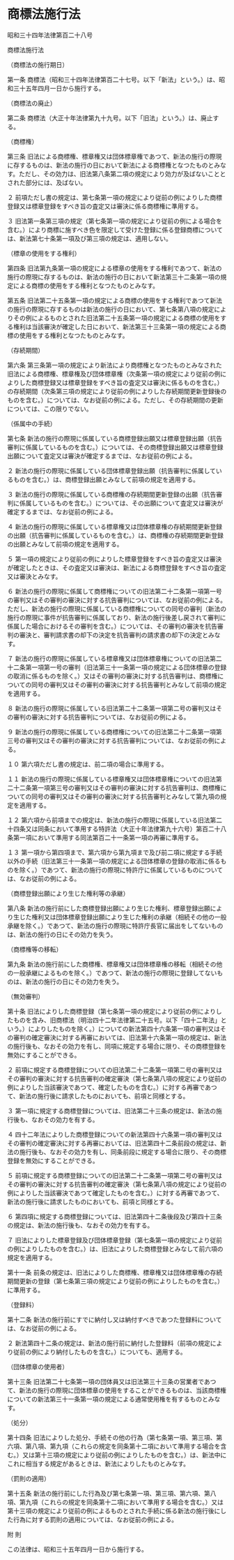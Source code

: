 # 商標法施行法

昭和三十四年法律第百二十八号

商標法施行法

（商標法の施行期日）

第一条 商標法（昭和三十四年法律第百二十七号。以下「新法」という。）は、昭和三十五年四月一日から施行する。

（商標法の廃止）

第二条 商標法（大正十年法律第九十九号。以下「旧法」という。）は、廃止する。

（商標権）

第三条 旧法による商標権、標章権又は団体標章権であつて、新法の施行の際現に存するものは、新法の施行の日において新法による商標権となつたものとみなす。ただし、その効力は、旧法第八条第二項の規定により効力が及ばないこととされた部分には、及ばない。

２ 前項ただし書の規定は、第七条第一項の規定により従前の例によりした商標登録又は標章登録をすべき旨の査定又は審決に係る商標権に準用する。

３ 旧法第一条第三項の規定（第七条第一項の規定により従前の例による場合を含む。）により商標に施すべき色を限定して受けた登録に係る登録商標については、新法第七十条第一項及び第三項の規定は、適用しない。

（標章の使用をする権利）

第四条 旧法第九条第一項の規定による標章の使用をする権利であつて、新法の施行の際現に存するものは、新法の施行の日において新法第三十二条第一項の規定による商標の使用をする権利となつたものとみなす。

第五条 旧法第二十五条第一項の規定による商標の使用をする権利であつて新法の施行の際現に存するものは新法の施行の日において、第七条第八項の規定によりその例によるものとされた旧法第二十五条第一項の規定による商標の使用をする権利は当該審決が確定した日において、新法第三十三条第一項の規定による商標の使用をする権利となつたものとみなす。

（存続期間）

第六条 第三条第一項の規定により新法により商標権となつたものとみなされた旧法による商標権、標章権及び団体標章権（次条第一項の規定により従前の例によりした商標登録又は標章登録をすべき旨の査定又は審決に係るものを含む。）の存続期間（次条第三項の規定により従前の例によりした存続期間更新登録後のものを含む。）については、なお従前の例による。ただし、その存続期間の更新については、この限りでない。

（係属中の手続）

第七条 新法の施行の際現に係属している商標登録出願又は標章登録出願（抗告審判に係属しているものを含む。）については、その商標登録出願又は標章登録出願について査定又は審決が確定するまでは、なお従前の例による。

２ 新法の施行の際現に係属している団体標章登録出願（抗告審判に係属しているものを含む。）は、商標登録出願とみなして前項の規定を適用する。

３ 新法の施行の際現に係属している商標権の存続期間更新登録の出願（抗告審判に係属しているものを含む。）については、その出願について査定又は審決が確定するまでは、なお従前の例による。

４ 新法の施行の際現に係属している標章権又は団体標章権の存続期間更新登録の出願（抗告審判に係属しているものを含む。）は、商標権の存続期間更新登録の出願とみなして前項の規定を適用する。

５ 第一項の規定により従前の例によりした標章登録をすべき旨の査定又は審決が確定したときは、その査定又は審決は、新法による商標登録をすべき旨の査定又は審決とみなす。

６ 新法の施行の際現に係属して商標権についての旧法第二十二条第一項第一号の審判又はその審判の審決に対する抗告審判については、なお従前の例による。ただし、新法の施行の際現に係属している商標権についての同号の審判（新法の施行の際現に事件が抗告審判に係属しており、新法の施行後差し戻されて審判に係属した場合におけるその審判を含む。）については、その審判の審決を抗告審判の審決と、審判請求書の却下の決定を抗告審判の請求書の却下の決定とみなす。

７ 新法の施行の際現に係属している標章権又は団体標章権についての旧法第二十二条第一項第一号の審判（旧法第三十一条第一項の規定による団体標章の登録の取消に係るものを除く。）又はその審判の審決に対する抗告審判は、商標権についての同号の審判又はその審判の審決に対する抗告審判とみなして前項の規定を適用する。

８ 新法の施行の際現に係属している旧法第二十二条第一項第二号の審判又はその審判の審決に対する抗告審判については、なお従前の例による。

９ 新法の施行の際現に係属している商標権についての旧法第二十二条第一項第三号の審判又はその審判の審決に対する抗告審判については、なお従前の例による。

１０ 第六項ただし書の規定は、前二項の場合に準用する。

１１ 新法の施行の際現に係属している標章権又は団体標章権についての旧法第二十二条第一項第三号の審判又はその審判の審決に対する抗告審判は、商標権についての同号の審判又はその審判の審決に対する抗告審判とみなして第九項の規定を適用する。

１２ 第六項から前項までの規定は、新法の施行の際現に係属している旧法第二十四条又は同条において準用する特許法（大正十年法律第九十六号）第百二十八条第一項において準用する同法第百二十一条第一項の再審に準用する。

１３ 第一項から第四項まで、第六項から第九項まで及び前二項に規定する手続以外の手続（旧法第三十一条第一項の規定による団体標章の登録の取消に係るものを除く。）であつて、新法の施行の際現に特許庁に係属しているものについては、なお従前の例による。

（商標登録出願により生じた権利等の承継）

第八条 新法の施行前にした商標登録出願により生じた権利、標章登録出願により生じた権利又は団体標章登録出願により生じた権利の承継（相続その他の一般承継を除く。）であつて、新法の施行の際現に特許庁長官に届出をしてないものは、新法の施行の日にその効力を失う。

（商標権等の移転）

第九条 新法の施行前にした商標権、標章権又は団体標章権の移転（相続その他の一般承継によるものを除く。）であつて、新法の施行の際現に登録してないものは、新法の施行の日にその効力を失う。

（無効審判）

第十条 旧法によりした商標登録（第七条第一項の規定により従前の例によりしたものを含み、旧商標法（明治四十二年法律第二十五号。以下「四十二年法」という。）によりしたものを除く。）についての新法第四十六条第一項の審判又はその審判の確定審決に対する再審においては、旧法第十六条第一項の規定は、新法の施行後も、なおその効力を有し、同項に規定する場合に限り、その商標登録を無効にすることができる。

２ 前項に規定する商標登録についての旧法第二十二条第一項第二号の審判又はその審判の審決に対する抗告審判の確定審決（第七条第八項の規定により従前の例によりした当該審決であつて、確定したものを含む。）に対する再審であつて、新法の施行後に請求したものにおいても、前項と同様とする。

３ 第一項に規定する商標登録については、旧法第二十三条の規定は、新法の施行後も、なおその効力を有する。

４ 四十二年法によりした商標登録についての新法第四十六条第一項の審判又はその審判の確定審決に対する再審においては、旧法第四十二条前段の規定は、新法の施行後も、なおその効力を有し、同条前段に規定する場合に限り、その商標登録を無効にすることができる。

５ 前項に規定する商標登録についての旧法第二十二条第一項第二号の審判又はその審判の審決に対する抗告審判の確定審決（第七条第八項の規定により従前の例によりした当該審決であつて確定したものを含む。）に対する再審であつて、新法の施行後に請求したものにおいても、前項と同様とする。

６ 第四項に規定する商標登録については、旧法第四十二条後段及び第四十三条の規定は、新法の施行後も、なおその効力を有する。

７ 旧法によりした標章登録及び団体標章登録（第七条第一項の規定により従前の例によりしたものを含む。）は、旧法によりした商標登録とみなして前六項の規定を適用する。

第十一条 前条の規定は、旧法によりした商標権、標章権又は団体標章権の存続期間更新の登録（第七条第三項の規定により従前の例によりしたものを含む。）に準用する。

（登録料）

第十二条 新法の施行前にすでに納付し又は納付すべきであつた登録料については、なお従前の例による。

２ 新法第四十二条の規定は、新法の施行前に納付した登録料（前項の規定により従前の例により納付したものを含む。）についても、適用する。

（団体標章の使用者）

第十三条 旧法第二十七条第一項の団体員又は旧法第三十三条の営業者であつて、新法の施行の際現に団体標章の使用をすることができるものは、当該商標権についての新法第三十一条第一項の規定による通常使用権を有するものとみなす。

（処分）

第十四条 旧法によりした処分、手続その他の行為（第七条第一項、第三項、第六項、第八項、第九項（これらの規定を同条第十二項において準用する場合を含む。）又は第十三項の規定により従前の例によりしたものを含む。）は、新法中にこれに相当する規定があるときは、新法によりしたものとみなす。

（罰則の適用）

第十五条 新法の施行前にした行為及び第七条第一項、第三項、第六項、第八項、第九項（これらの規定を同条第十二項において準用する場合を含む。）又は第十三項の規定により従前の例によるものとされた手続に係る新法の施行後にした行為に対する罰則の適用については、なお従前の例による。

附 則

この法律は、昭和三十五年四月一日から施行する。
